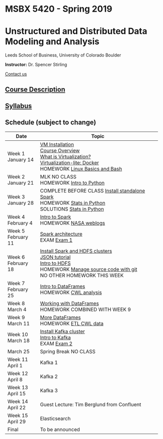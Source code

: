 # MSBX 5420 - Spring 2019
# Unstructured and Distributed Data Modeling and Analysis
Leeds School of Business, University of Colorado Boulder

**Instructor:**  Dr. Spencer Stirling

[Contact us](syllabus/syllabus.md#contact-information)


## [Course Description](syllabus/syllabus.md#course-description)


## [Syllabus](syllabus/syllabus.md)


## Schedule (subject to change)

|Date          |Topic |
|--------------|------|
|Week 1<br>January 14    |[VM Installation](0101vminstallation/README.md)<br>[Course Overview](0102courseoverview/README.md)<br>[What is Virtualization?](0103whatisvirtualization/README.md)<br>[Virtualization-lite: Docker](0301docker/README.md)<br>HOMEWORK [Linux Basics and Bash](0104bash/README.md)|
|Week 2<br>January 21    |MLK NO CLASS<br>HOMEWORK [Intro to Python](0201python/README.md)|
|Week 3<br>January 28    |COMPLETE BEFORE CLASS [Install standalone Spark](https://unstructured-playgroud.gitbook.io/unstructuredplayground/v/release-1.0/apache-spark-ecosystem/install-spark)<br>HOMEWORK [Stats in Python](0305homework/README.md)<br>SOLUTIONS [Stats in Python](0306homework_solutions/)|
|Week 4<br>February 4    |[Intro to Spark](0401sparkintro/)<br>HOMEWORK [NASA weblogs](0402sparkweblogs/README.md)|
|Week 5<br>February 11   |[Spark architecture](0501sparkarchitecture/README.md)<br>EXAM [Exam 1](0502examweblogs/README.md)|
|Week 6<br>February 18   |[Install Spark and HDFS clusters](0601installspark/README.md)<br>[JSON tutorial](0602jsontutorial/README.md)<br>[Intro to HDFS](0603hdfsintro/README.md)<br>HOMEWORK [Manage source code with git](0604git/README.md)<br>NO OTHER HOMEWORK THIS WEEK|
|Week 7<br>February 25   |[Intro to DataFrames](0701introdataframes/)<br>HOMEWORK [CWL analysis](0702cwlanalyze/README.md) |
|Week 8<br>March 4       |[Working with DataFrames](0801workingwithdataframes/)<br>HOMEWORK COMBINED WITH WEEK 9 |
|Week 9<br>March 11      |[More DataFrames](0901dataframewindowing)<br>HOMEWORK [ETL CWL data](0902etlcwl/README.md) |
|Week 10<br>March 18     |[Install Kafka cluster](1001installkafka/README.md)<br>[Intro to Kafka](1002introkafka/)<br>EXAM [Exam 2](1003cwldataframeanalysis/README.md) |
|March 25                |Spring Break NO CLASS |
|Week 11<br>April 1       |Kafka 1 |
|Week 12<br>April 8       |Kafka 2 |
|Week 13<br>April 15      |Kafka 3 |
|Week 14<br>April 22      |Guest Lecture: Tim Berglund from Confluent |
|Week 15<br>April 29      |Elasticsearch |
|Final         |To be announced |
